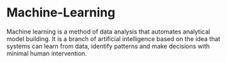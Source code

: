 # Machine-Learning

Machine learning is a method of data analysis that automates analytical model building. It is a branch of artificial intelligence based on the idea that systems can learn from data, identify patterns and make decisions with minimal human intervention.

